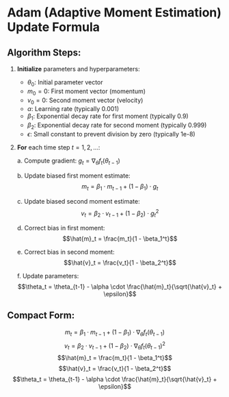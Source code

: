 # Adam (Adaptive Moment Estimation) Update Formula

## Algorithm Steps:

1. **Initialize** parameters and hyperparameters:
   - $\theta_0$: Initial parameter vector
   - $m_0 = 0$: First moment vector (momentum)
   - $v_0 = 0$: Second moment vector (velocity)
   - $\alpha$: Learning rate (typically 0.001)
   - $\beta_1$: Exponential decay rate for first moment (typically 0.9)
   - $\beta_2$: Exponential decay rate for second moment (typically 0.999)
   - $\epsilon$: Small constant to prevent division by zero (typically 1e-8)

2. **For** each time step $t = 1, 2, ...$:
   
   a. Compute gradient: $g_t = \nabla_\theta f_t(\theta_{t-1})$
   
   b. Update biased first moment estimate:
   $$m_t = \beta_1 \cdot m_{t-1} + (1 - \beta_1) \cdot g_t$$
   
   c. Update biased second moment estimate:
   $$v_t = \beta_2 \cdot v_{t-1} + (1 - \beta_2) \cdot g_t^2$$
   
   d. Correct bias in first moment:
   $$\hat{m}_t = \frac{m_t}{1 - \beta_1^t}$$
   
   e. Correct bias in second moment:
   $$\hat{v}_t = \frac{v_t}{1 - \beta_2^t}$$
   
   f. Update parameters:
   $$\theta_t = \theta_{t-1} - \alpha \cdot \frac{\hat{m}_t}{\sqrt{\hat{v}_t} + \epsilon}$$

## Compact Form:

$$m_t = \beta_1 \cdot m_{t-1} + (1 - \beta_1) \cdot \nabla_\theta f_t(\theta_{t-1})$$
$$v_t = \beta_2 \cdot v_{t-1} + (1 - \beta_2) \cdot \nabla_\theta f_t(\theta_{t-1})^2$$
$$\hat{m}_t = \frac{m_t}{1 - \beta_1^t}$$
$$\hat{v}_t = \frac{v_t}{1 - \beta_2^t}$$
$$\theta_t = \theta_{t-1} - \alpha \cdot \frac{\hat{m}_t}{\sqrt{\hat{v}_t} + \epsilon}$$